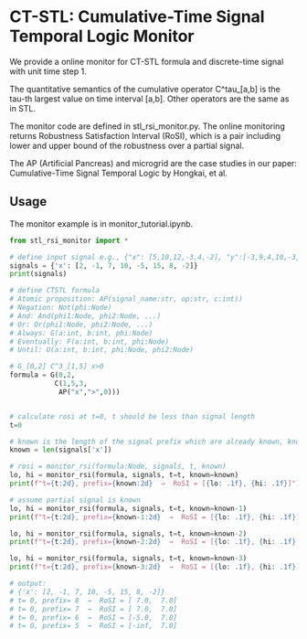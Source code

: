 # CT-STL: Cumulative-Time Signal Temporal Logic Monitor

We provide a online monitor for CT-STL formula and discrete-time signal with unit time step 1.

The quantitative semantics of the cumulative operator C^tau_[a,b] is the tau-th largest value on time interval [a,b]. Other operators are the same as in STL.

The monitor code are defined in stl_rsi_monitor.py. The online monitoring returns Robustness Satisfaction Interval (RoSI), which is a pair including lower and upper bound of the robustness over a partial signal.

The AP (Artificial Pancreas) and microgrid are the case studies in our paper: Cumulative-Time Signal Temporal Logic by Hongkai, et al.

## Usage

The monitor example is in monitor_tutorial.ipynb.

```python
from stl_rsi_monitor import *

# define input signal e.g., {"x": [5,10,12,-3,4,-2], "y":[-3,9,4,10,-3,5], ...}
signals = {'x': [2, -1, 7, 10, -5, 15, 8, -2]}
print(signals)

# define CTSTL formula
# Atomic proposition: AP(signal_name:str, op:str, c:int))
# Negation: Not(phi:Node)
# And: And(phi1:Node, phi2:Node, ...)
# Or: Or(phi1:Node, phi2:Node, ...)
# Always: G(a:int, b:int, phi:Node)
# Eventually: F(a:int, b:int, phi:Node)
# Until: U(a:int, b:int, phi:Node, phi2:Node)

# G_[0,2] C^3_[1,5] x>0
formula = G(0,2,
           C(1,5,3,
            AP("x",">",0)))


# calculate rosi at t=0, t should be less than signal length
t=0  

# known is the length of the signal prefix which are already known, known should be less than the signal length
known = len(signals['x']) 

# rosi = monitor_rsi(formula:Node, signals, t, known)
lo, hi = monitor_rsi(formula, signals, t=t, known=known)
print(f"t={t:2d}, prefix={known:2d}  →  RoSI = [{lo: .1f}, {hi: .1f}]")

# assume partial signal is known
lo, hi = monitor_rsi(formula, signals, t=t, known=known-1)
print(f"t={t:2d}, prefix={known-1:2d}  →  RoSI = [{lo: .1f}, {hi: .1f}]")

lo, hi = monitor_rsi(formula, signals, t=t, known=known-2)
print(f"t={t:2d}, prefix={known-2:2d}  →  RoSI = [{lo: .1f}, {hi: .1f}]")

lo, hi = monitor_rsi(formula, signals, t=t, known=known-3)
print(f"t={t:2d}, prefix={known-3:2d}  →  RoSI = [{lo: .1f}, {hi: .1f}]")

# output:
# {'x': [2, -1, 7, 10, -5, 15, 8, -2]}
# t= 0, prefix= 8  →  RoSI = [ 7.0,  7.0]
# t= 0, prefix= 7  →  RoSI = [ 7.0,  7.0]
# t= 0, prefix= 6  →  RoSI = [-5.0,  7.0]
# t= 0, prefix= 5  →  RoSI = [-inf,  7.0]
```
